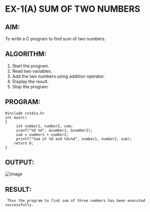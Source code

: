 # EX-1(A)      SUM OF TWO NUMBERS

## AIM:
   To write a C program to find sum of two numbers.

## ALGORITHM:
1. Start the program.
2. Read two variables.
3. Add the two numbers using addition operator.
4. Display the result.
5. Stop the program.

## PROGRAM:
```
#include <stdio.h>
int main()
{    
     int number1, number2, sum;
     scanf("%d %d", &number1, &number2);
     sum = number1 + number2;      
     printf("Sum of %d and %d=%d", number1, number2, sum);
    return 0;
}
```
## OUTPUT:
![image](https://github.com/Yuvaranithulasingam/EX-01-1a/assets/121418522/abe01f9d-fa20-42d5-8b20-3d7df44ef9ca)

## RESULT:
     Thus the program to find sum of three numbers has been executed successfully.
